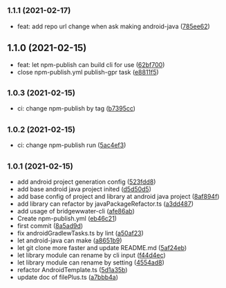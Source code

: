 ## <small>1.1.1 (2021-02-17)</small>

* feat: add repo url change when ask making android-java ([785ee62](https://github.com/bridgewwater/bridgewwater-cli/commit/785ee62))



## 1.1.0 (2021-02-15)

* feat: let npm-publish can build cli for use ([62bf700](https://github.com/bridgewwater/bridgewwater-cli/commit/62bf700))
* close npm-publish.yml publish-gpr task ([e8811f5](https://github.com/bridgewwater/bridgewwater-cli/commit/e8811f5))

## <small>1.0.3 (2021-02-15)</small>

* ci: change npm-publish by tag ([b7395cc](https://github.com/bridgewwater/bridgewwater-cli/commit/b7395cc))

## <small>1.0.2 (2021-02-15)</small>

* ci: change npm-publish run ([5ac4ef3](https://github.com/bridgewwater/bridgewwater-cli/commit/5ac4ef3))

## <small>1.0.1 (2021-02-15)</small>

* add android project generation config ([523fdd8](https://github.com/bridgewwater/bridgewwater-cli/commit/523fdd8))
* add base android java project inited ([d5d50d5](https://github.com/bridgewwater/bridgewwater-cli/commit/d5d50d5))
* add base config of project and library at android java project ([8af894f](https://github.com/bridgewwater/bridgewwater-cli/commit/8af894f))
* add library can refactor by javaPackageRefactor.ts ([a3dd487](https://github.com/bridgewwater/bridgewwater-cli/commit/a3dd487))
* add usage of bridgewwater-cli ([afe86ab](https://github.com/bridgewwater/bridgewwater-cli/commit/afe86ab))
* Create npm-publish.yml ([eb46c21](https://github.com/bridgewwater/bridgewwater-cli/commit/eb46c21))
* first commit ([8a5ad9d](https://github.com/bridgewwater/bridgewwater-cli/commit/8a5ad9d))
* fix androidGradlewTasks.ts by lint ([a50af23](https://github.com/bridgewwater/bridgewwater-cli/commit/a50af23))
* let android-java can make ([a8651b9](https://github.com/bridgewwater/bridgewwater-cli/commit/a8651b9))
* let git clone more faster and update README.md ([5af24eb](https://github.com/bridgewwater/bridgewwater-cli/commit/5af24eb))
* let library module can rename by cli input ([f44d4ec](https://github.com/bridgewwater/bridgewwater-cli/commit/f44d4ec))
* let library module can rename by setting ([4554ad8](https://github.com/bridgewwater/bridgewwater-cli/commit/4554ad8))
* refactor AndroidTemplate.ts ([5d1a35b](https://github.com/bridgewwater/bridgewwater-cli/commit/5d1a35b))
* update doc of filePlus.ts ([a7bbb4a](https://github.com/bridgewwater/bridgewwater-cli/commit/a7bbb4a))



